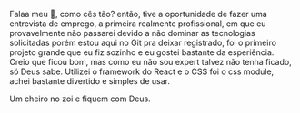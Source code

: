Falaa meu 🐙, como cês tão? então, tive a oportunidade de fazer uma entrevista de emprego, a primeira realmente profissional, em que eu provavelmente não passarei devido a não dominar as tecnologias solicitadas porém estou aqui no Git pra deixar registrado, foi o primeiro projeto grande que eu fiz sozinho e eu gostei bastante da esperiência. Creio que ficou bom, mas como eu não sou expert talvez não tenha ficado, só Deus sabe. Utilizei o framework do React e o CSS foi o css module, achei bastante divertido e simples de usar.

Um cheiro no zoi e fiquem com Deus.